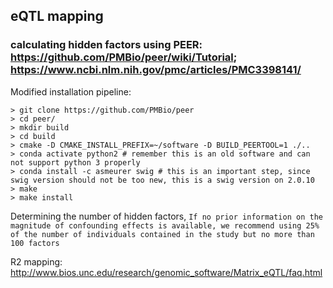 ## eQTL mapping
### calculating hidden factors using PEER: https://github.com/PMBio/peer/wiki/Tutorial; https://www.ncbi.nlm.nih.gov/pmc/articles/PMC3398141/
Modified installation pipeline:
```
> git clone https://github.com/PMBio/peer
> cd peer/
> mkdir build
> cd build
> cmake -D CMAKE_INSTALL_PREFIX=~/software -D BUILD_PEERTOOL=1 ./..
> conda activate python2 # remember this is an old software and can not support python 3 properly
> conda install -c asmeurer swig # this is an important step, since swig version should not be too new, this is a swig version on 2.0.10
> make
> make install
```
Determining the number of hidden factors, ```If no prior information on the magnitude of confounding effects is available, we recommend using 25% of the number of individuals contained in the study but no more than 100 factors```

R2 mapping:
http://www.bios.unc.edu/research/genomic_software/Matrix_eQTL/faq.html
